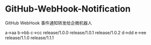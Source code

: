 # GitHub-WebHook-Notification
GitHub WebHook 事件通知转发给企微机器人

a->aa
b->bb
c->cc
release/1.0.0
release/1.0.1
release/1.0.2
d->dd
e->ee
release/1.1.0
release/1.1.1